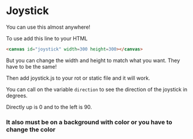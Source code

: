 # Joystick #

You can use this almost anywhere!

To use add this line to your HTML
```html
<canvas id="joystick" width=300 height=300></canvas>
```
But you can change the width and height to match what you want. They have to be the same!

Then add joystick.js to your rot or static file and it will work.

You can call on the variable `direction` to see the direction of the joystick in degrees.

Directly up is 0 and to the left is 90.

### It also must be on a background with color or you have to change the color ###
